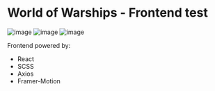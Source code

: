 <h1>World of Warships - Frontend test</h1>

![image](https://github.com/betterhell/wow-test/assets/94512220/f66bd386-2c88-442d-be96-2dc7877e01ff)
![image](https://github.com/betterhell/wow-test/assets/94512220/103c1424-21b2-41df-aee6-a2a85c3a1359)
![image](https://github.com/betterhell/wow-test/assets/94512220/25b6fa9b-15ae-4022-8af8-da8fdc92aefa)

Frontend powered by:
<ul>
<li>React</li>
<li>SCSS</li>
<li>Axios</li>
<li>Framer-Motion</li>
</ul>
